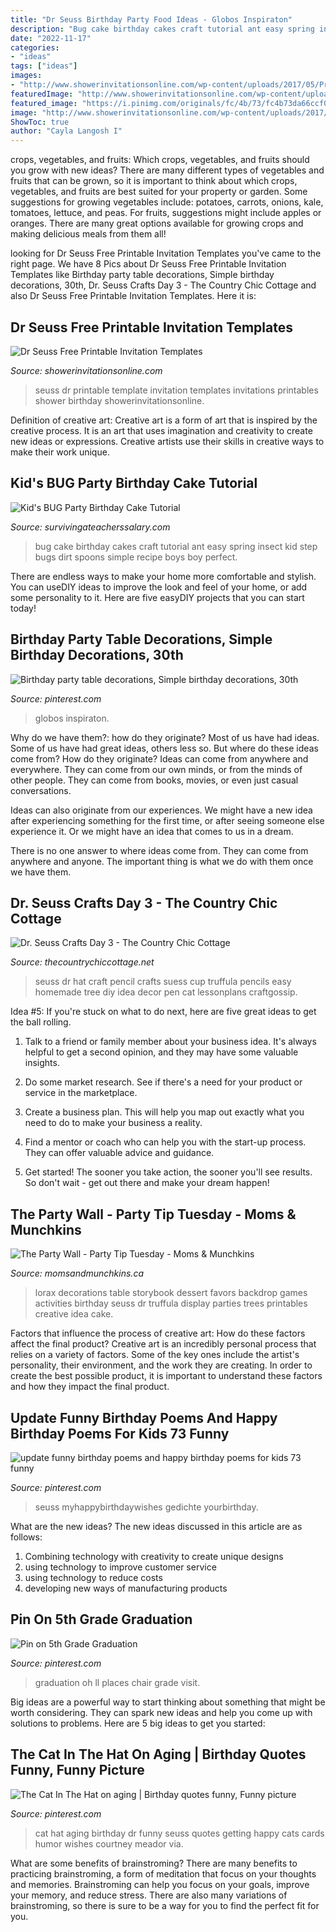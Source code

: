 ```yaml
---
title: "Dr Seuss Birthday Party Food Ideas - Globos Inspiraton"
description: "Bug cake birthday cakes craft tutorial ant easy spring insect kid step bugs dirt spoons simple recipe boys boy perfect"
date: "2022-11-17"
categories:
- "ideas"
tags: ["ideas"]
images:
- "http://www.showerinvitationsonline.com/wp-content/uploads/2017/05/Printable-Dr-Seuss-Invitation-Template.jpg"
featuredImage: "http://www.showerinvitationsonline.com/wp-content/uploads/2017/05/Printable-Dr-Seuss-Invitation-Template.jpg"
featured_image: "https://i.pinimg.com/originals/fc/4b/73/fc4b73da66ccf0f21ad1ab88ce93cefc.jpg"
image: "http://www.showerinvitationsonline.com/wp-content/uploads/2017/05/Printable-Dr-Seuss-Invitation-Template.jpg"
ShowToc: true
author: "Cayla Langosh I"
---
```



crops, vegetables, and fruits: Which crops, vegetables, and fruits should you grow with new ideas?
There are many different types of vegetables and fruits that can be grown, so it is important to think about which crops, vegetables, and fruits are best suited for your property or garden. Some suggestions for growing vegetables include: potatoes, carrots, onions, kale, tomatoes, lettuce, and peas. For fruits, suggestions might include apples or oranges. There are many great options available for growing crops and making delicious meals from them all!

	

		
looking for Dr Seuss Free Printable Invitation Templates you've came to the right page. We have 8 Pics about Dr Seuss Free Printable Invitation Templates like Birthday party table decorations, Simple birthday decorations, 30th, Dr. Seuss Crafts Day 3 - The Country Chic Cottage and also Dr Seuss Free Printable Invitation Templates. Here it is:
		
    
## Dr Seuss Free Printable Invitation Templates

<img loading=lazy src="http://www.showerinvitationsonline.com/wp-content/uploads/2017/05/Printable-Dr-Seuss-Invitation-Template.jpg" onerror="this.onerror=null;this.src='https://tse1.mm.bing.net/th?id=OIP.xfBqmS1uX-CvPeKmfDJHtwHaKt&amp;pid=15.1';" alt="Dr Seuss Free Printable Invitation Templates">

_Source: showerinvitationsonline.com_

>seuss dr printable template invitation templates invitations printables shower birthday showerinvitationsonline. 

	

Definition of creative art:
Creative art is a form of art that is inspired by the creative process. It is an art that uses imagination and creativity to create new ideas or expressions. Creative artists use their skills in creative ways to make their work unique.

    
## Kid&#039;s BUG Party Birthday Cake Tutorial

<img loading=lazy src="http://www.survivingateacherssalary.com/wp-content/uploads/2014/04/bug-party-birthday-cake1-678x1024.jpg" onerror="this.onerror=null;this.src='https://tse1.mm.bing.net/th?id=OIP.l0eIGxG2RlnBHawLi0fFdwHaLL&amp;pid=15.1';" alt="Kid&#039;s BUG Party Birthday Cake Tutorial">

_Source: survivingateacherssalary.com_

>bug cake birthday cakes craft tutorial ant easy spring insect kid step bugs dirt spoons simple recipe boys boy perfect. 

	

There are endless ways to make your home more comfortable and stylish. You can useDIY ideas to improve the look and feel of your home, or add some personality to it. Here are five easyDIY projects that you can start today!

    
## Birthday Party Table Decorations, Simple Birthday Decorations, 30th

<img loading=lazy src="https://i.pinimg.com/originals/fc/4b/73/fc4b73da66ccf0f21ad1ab88ce93cefc.jpg" onerror="this.onerror=null;this.src='https://tse1.mm.bing.net/th?id=OIP.HL1IlXUkTMtEs7P_Qm4ZKQHaLH&amp;pid=15.1';" alt="Birthday party table decorations, Simple birthday decorations, 30th">

_Source: pinterest.com_

>globos inspiraton. 

	

Why do we have them?: how do they originate?
Most of us have had ideas. Some of us have had great ideas, others less so. But where do these ideas come from? How do they originate?
Ideas can come from anywhere and everywhere. They can come from our own minds, or from the minds of other people. They can come from books, movies, or even just casual conversations.

Ideas can also originate from our experiences. We might have a new idea after experiencing something for the first time, or after seeing someone else experience it. Or we might have an idea that comes to us in a dream.

There is no one answer to where ideas come from. They can come from anywhere and anyone. The important thing is what we do with them once we have them.

    
## Dr. Seuss Crafts Day 3 - The Country Chic Cottage

<img loading=lazy src="https://www.thecountrychiccottage.net/wp-content/uploads/2014/02/day-3-seuss-features.jpg" onerror="this.onerror=null;this.src='https://tse2.mm.bing.net/th?id=OIP.Z4RH2U8w0dK99__WkomxZQHaLE&amp;pid=15.1';" alt="Dr. Seuss Crafts Day 3 - The Country Chic Cottage">

_Source: thecountrychiccottage.net_

>seuss dr hat craft pencil crafts suess cup truffula pencils easy homemade tree diy idea decor pen cat lessonplans craftgossip. 

	

Idea #5:
If you're stuck on what to do next, here are five great ideas to get the ball rolling.
1. Talk to a friend or family member about your business idea. It's always helpful to get a second opinion, and they may have some valuable insights.

2. Do some market research. See if there's a need for your product or service in the marketplace.

3. Create a business plan. This will help you map out exactly what you need to do to make your business a reality.

4. Find a mentor or coach who can help you with the start-up process. They can offer valuable advice and guidance.

5. Get started! The sooner you take action, the sooner you'll see results. So don't wait - get out there and make your dream happen!

    
## The Party Wall - Party Tip Tuesday - Moms &amp; Munchkins

<img loading=lazy src="https://www.momsandmunchkins.ca/wp-content/uploads/2013/05/wall-1.jpg" onerror="this.onerror=null;this.src='https://tse4.mm.bing.net/th?id=OIP.po-8pNNarxqEq4aXnSCv1AHaF1&amp;pid=15.1';" alt="The Party Wall - Party Tip Tuesday - Moms &amp; Munchkins">

_Source: momsandmunchkins.ca_

>lorax decorations table storybook dessert favors backdrop games activities birthday seuss dr truffula display parties trees printables creative idea cake. 

	

Factors that influence the process of creative art: How do these factors affect the final product?
Creative art is an incredibly personal process that relies on a variety of factors. Some of the key ones include the artist's personality, their environment, and the work they are creating. In order to create the best possible product, it is important to understand these factors and how they impact the final product.

    
## Update Funny Birthday Poems And Happy Birthday Poems For Kids 73 Funny

<img loading=lazy src="https://i.pinimg.com/736x/0a/bc/e8/0abce8415d0c3f2768ca38bff69d7883.jpg" onerror="this.onerror=null;this.src='https://tse1.mm.bing.net/th?id=OIP.dSP9_2AeF54TBrDMo5wt4AHaLc&amp;pid=15.1';" alt="update funny birthday poems and happy birthday poems for kids 73 funny">

_Source: pinterest.com_

>seuss myhappybirthdaywishes gedichte yourbirthday. 

	

What are the new ideas?
The new ideas discussed in this article are as follows:
1. Combining technology with creativity to create unique designs 
2. using technology to improve customer service 
3. using technology to reduce costs 
4. developing new ways of manufacturing products 

    
## Pin On 5th Grade Graduation

<img loading=lazy src="https://i.pinimg.com/736x/67/3c/e8/673ce8f3f99914c017a217de9edaf411.jpg" onerror="this.onerror=null;this.src='https://tse4.mm.bing.net/th?id=OIP.VeBR1tTkWkiSgmT4rEwJhAHaJQ&amp;pid=15.1';" alt="Pin on 5th Grade Graduation">

_Source: pinterest.com_

>graduation oh ll places chair grade visit. 

	

Big ideas are a powerful way to start thinking about something that might be worth considering. They can spark new ideas and help you come up with solutions to problems. Here are 5 big ideas to get you started: 

    
## The Cat In The Hat On Aging | Birthday Quotes Funny, Funny Picture

<img loading=lazy src="https://i.pinimg.com/736x/92/3a/3e/923a3e52a0cc821480694c209b48e173--dr-suess-party-ideas.jpg" onerror="this.onerror=null;this.src='https://tse4.mm.bing.net/th?id=OIP.BTJH02h1WCC7zqHAb9hMfAHaHa&amp;pid=15.1';" alt="The Cat In The Hat on aging | Birthday quotes funny, Funny picture">

_Source: pinterest.com_

>cat hat aging birthday dr funny seuss quotes getting happy cats cards humor wishes courtney meador via. 

	

What are some benefits of brainstroming?
There are many benefits to practicing brainstroming, a form of meditation that focus on your thoughts and memories. Brainstroming can help you focus on your goals, improve your memory, and reduce stress. There are also many variations of brainstroming, so there is sure to be a way for you to find the perfect fit for you.


